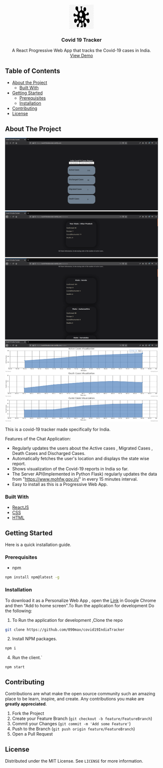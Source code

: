 

<!-- PROJECT LOGO -->
<br />
<p align="center">
  <a href="https://github.com/090max/ConnectU">
    <img src="images/logo.png" alt="Logo" width="80" height="80">
  </a>

  <h3 align="center">Covid 19 Tracker</h3>

  <p align="center">
   A React Progressive Web App that tracks the Covid-19 cases in India. 
    <br />
    <a href="https://covid19indiatracker.netlify.com">View Demo</a>
  </p>
</p>



<!-- TABLE OF CONTENTS -->
## Table of Contents

* [About the Project](#about-the-project)
  * [Built With](#built-with)
* [Getting Started](#getting-started)
  * [Prerequisites](#prerequisites)
  * [Installation](#installation)
* [Contributing](#contributing)
* [License](#license)




<!-- ABOUT THE PROJECT -->
## About The Project

![main_page](https://github.com/090max/covid19IndiaTracker/blob/master/images/main.png)
![State Tracking](https://github.com/090max/covid19IndiaTracker/blob/master/images/state_fetcher.png)
![All states Info](https://github.com/090max/covid19IndiaTracker/blob/master/images/states.png)
![Visualization](https://github.com/090max/covid19IndiaTracker/blob/master/images/analytics.png)


This is a covid-19 tracker made specifically for India. 

Features of the Chat Application:
* Regularly updates the users about the Active cases , Migrated Cases , Death Cases and Discharged Cases.
* Automatically fetches the user's location and displays the state wise report. 
* Shows visualization of the Covid-19 reports in India so far.
* The Server API(Implemented in Python Flask) regularly updates the data from "https://www.mohfw.gov.in/" in every 15 minutes interval.
* Easy to install as this is a Progressive Web App.

### Built With
* [ReactJS](https://reactjs.org/)
* [CSS](https://developer.mozilla.org/en-US/docs/Web/CSS)
* [HTML](https://developer.mozilla.org/en-US/docs/Web/HTML)


<!-- GETTING STARTED -->
## Getting Started

Here is a quick installation guide.

### Prerequisites

* npm
```sh
npm install npm@latest -g
```

### Installation

To download it as a Personalize Web App , open the <a href="https://covid19indiatracker.netlify.com">Link</a> in Google Chrome and then "Add to home screen".To Run the application for development Do the following:
1. To Run the application for development ,Clone the repo
```sh
git clone https://github.com/090max/covid19IndiaTracker
```
2. Install NPM packages.
```sh
npm i
```
4. Run the client.`
```JS
npm start
```


<!-- CONTRIBUTING -->
## Contributing

Contributions are what make the open source community such an amazing place to be learn, inspire, and create. Any contributions you make are **greatly appreciated**.

1. Fork the Project
2. Create your Feature Branch (`git checkout -b feature/FeatureBranch`)
3. Commit your Changes (`git commit -m 'Add some Feature'`)
4. Push to the Branch (`git push origin feature/FeatureBranch`)
5. Open a Pull Request



<!-- LICENSE -->
## License

Distributed under the MIT License. See `LICENSE` for more information.


